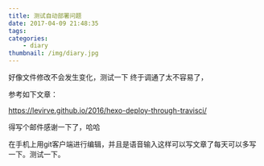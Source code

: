 ```yaml
---
title: 测试自动部署问题
date: 2017-04-09 21:48:35
tags:
categories:
    - diary
thumbnail: /img/diary.jpg
---
```


好像文件修改不会发生变化，测试一下
终于调通了太不容易了，

参考如下文章：

https://levirve.github.io/2016/hexo-deploy-through-travisci/

得写个邮件感谢一下了，哈哈


在手机上用git客户端进行编辑，并且是语音输入这样可以写文章了每天可以多写一下。测试一下。
